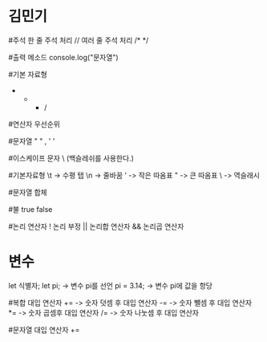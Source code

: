 # 김민기

#주석
한 줄 주석 처리 //
여러 줄 주석 처리 /* */


#출력 메소드
console.log("문자열")

#기본 자료형
+ - * /

#연산자 우선순위

#문자열
" " , ' ' 

#이스케이프 문자
\ (백슬레쉬를 사용한다.)


#기본자료형
\t -> 수평 탭
\n -> 줄바꿈
\' -> 작은 따옴표
\" -> 큰 따옴표
\\ -> 역슬래시

#문자열 합체

#불
true false

#논리 연산자
! 논리 부정
|| 논리합 연산자
&& 논리곱 연산자

# 변수 
 let 식별자;
  let pi; -> 변수 pi를 선언
      pi = 3.14; -> 변수 pi에 값을 항당
      
#복합 대입 연산자
+= -> 숫자 덧셈 후 대입 연산자
-= -> 숫자 뺄셈 후 대입 연산자
*= -> 숫자 곱셈후 대입 연산자
/= -> 숫자 나눗셈 후 대입 연산자

#문자열 대입 연산자
+= 



